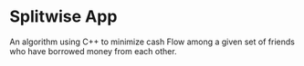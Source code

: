 # Splitwise App

An algorithm using C++ to minimize cash Flow among a given set of friends who have borrowed money from each other.
